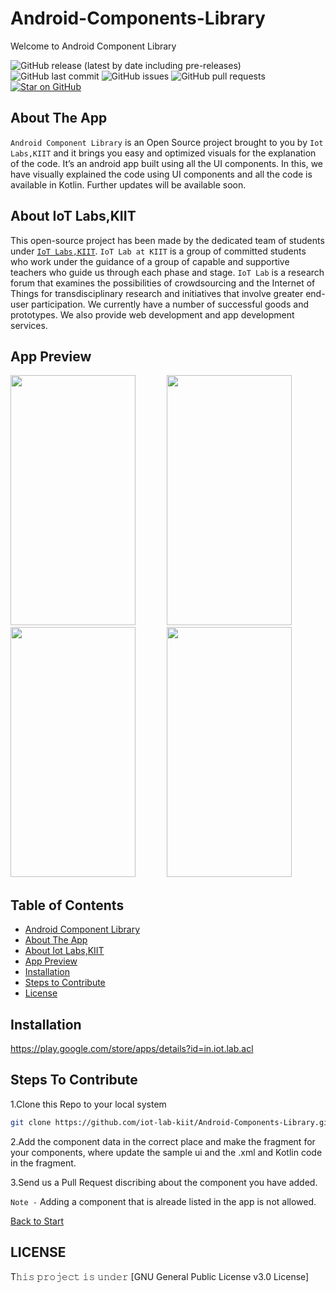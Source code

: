  <a name="title"></a>
# Android-Components-Library 

Welcome to Android Component Library

![GitHub release (latest by date including pre-releases)](https://img.shields.io/github/v/release/iot-lab-kiit/Android-Components-Library?include_prereleases)
![GitHub last commit](https://img.shields.io/github/last-commit/iot-lab-kiit/Android-Components-Library)
![GitHub issues](https://img.shields.io/github/issues-raw/iot-lab-kiit/Android-Components-Library)
![GitHub pull requests](https://img.shields.io/github/issues-pr/iot-lab-kiit/Android-Components-Library)
[![Star on GitHub](https://img.shields.io/github/stars/iot-lab-kiit/Android-Components-Library.svg?style=social)](https://github.com/all-contributors/all-contributors/stargazers)



<a name="about"></a>
## About The App
`Android Component Library` is an Open Source project brought to you by `Iot Labs,KIIT` and it brings you easy and optimized visuals for the explanation of the code. 
It’s an android app built using all the UI components. In this, we have visually explained the code using UI components and all the code is available in Kotlin. 
Further updates will be available soon.


<a name="about_developers"></a>
## About IoT Labs,KIIT
This open-source project has been made by the dedicated team of students under [`IoT Labs,KIIT`](https://iotkiit.in/).
`IoT Lab at KIIT` is a group of committed students who work under the guidance of a group of capable and supportive teachers who guide us through each phase and stage. 
`IoT Lab` is a research forum that examines the possibilities of crowdsourcing and the Internet of Things for transdisciplinary research and initiatives that involve 
greater end-user participation. We currently have a number of successful goods and prototypes. We also provide web development and app development services.

<a name="preview"></a>
## App Preview
<img src="https://github.com/nks102000/Android-Components-Library/blob/main/Preview/in.iot.lab.acl3.jpg?raw=true" width="200" height="400"/>&emsp; &emsp; &emsp;<img src="https://github.com/nks102000/Android-Components-Library/blob/main/Preview/in.iot.lab.acl4.jpg?raw=true" width="200" height="400"/>&emsp; &emsp; &emsp;<img src="https://github.com/nks102000/Android-Components-Library/blob/main/Preview/in.iot.lab.acl1.jpg?raw=true" width="200" height="400"/>&emsp; &emsp; &emsp;<img src="https://github.com/nks102000/Android-Components-Library/blob/main/Preview/in.iot.lab.acl2.jpg?raw=true)" width="200" height="400"/>


<a name="contents"></a>
## Table of Contents
- [Android Component Library ](#title)
- [About The App ](#about)
- [About Iot Labs,KIIT ](#about_developers)
- [App Preview ](#preview)
- [Installation ](#play)
- [Steps to Contribute ](#contribute)
- [License ](#license)

<a name="play"></a>
## Installation
https://play.google.com/store/apps/details?id=in.iot.lab.acl

<a name="contribute"></a>
## Steps To Contribute

1.Clone this Repo to your local system
```bash
git clone https://github.com/iot-lab-kiit/Android-Components-Library.git
```

2.Add the component data in the correct place and make the fragment for your components, where update the sample ui and the .xml and Kotlin code in the fragment.

3.Send us a Pull Request discribing about the component you have added.

`Note -` Adding a component that is alreade listed in the app is not allowed.

[Back to Start](#title)

<a name="license"></a>
## LICENSE
T𝚑𝚒𝚜 𝚙𝚛𝚘𝚓𝚎𝚌𝚝 𝚒𝚜 𝚞𝚗𝚍𝚎𝚛 [GNU General Public License v3.0 License]






